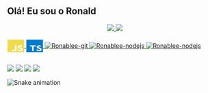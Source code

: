 ## Olá! Eu sou o Ronald

<div align="center">
  <a href="https://github.com/ronablee">
  <img height="180em" src="https://github-readme-stats.vercel.app/api?username=ronablee&show_icons=true&theme=onedark&include_all_commits=true&count_private=true"/>
  <img height="180em" src="https://github-readme-stats.vercel.app/api/top-langs/?username=ronablee&layout=compact&langs_count=7&theme=onedark"/>
</div>
 
 <div style="display: inline_block"><br>
  <img align="center" alt="Ronablee-Js" height="30" width="40" src="https://raw.githubusercontent.com/devicons/devicon/master/icons/javascript/javascript-plain.svg">
  <img align="center" alt="Ronablee-Ts" height="30" width="40" src="https://raw.githubusercontent.com/devicons/devicon/master/icons/typescript/typescript-plain.svg">
   <img align="center" alt="Ronablee-git" height="30" width="40" src="https://cdn.jsdelivr.net/gh/devicons/devicon/icons/git/git-original.svg" />
   <img align="center" alt="Ronablee-nodejs" height="30" width="40" src="https://cdn.jsdelivr.net/gh/devicons/devicon/icons/nodejs/nodejs-original.svg" />
   <img align="center" alt="Ronablee-nodejs" height="30" width="40" src="https://cdn.jsdelivr.net/gh/devicons/devicon/icons/npm/npm-original-wordmark.svg" />
</div>

  ##
<div> 
  <a href="https://instagram.com/_ron4ald" target="_blank"><img src="https://img.shields.io/badge/-Instagram-%23E4405F?style=for-the-badge&logo=instagram&logoColor=white" target="_blank"></a>
 	<a href="https://www.twitch.tv/ronablee" target="_blank"><img src="https://img.shields.io/badge/Twitch-9146FF?style=for-the-badge&logo=twitch&logoColor=white" target="_blank"></a>
  <a href = "mailto:ronaldavfilho@gmail.com"><img src="https://img.shields.io/badge/-Gmail-%23333?style=for-the-badge&logo=gmail&logoColor=white" target="_blank"></a>
  <a href="https://www.linkedin.com/in/ronald-vasconcelos-a001441aa/" target="_blank"><img src="https://img.shields.io/badge/-LinkedIn-%230077B5?style=for-the-badge&logo=linkedin&logoColor=white" target="_blank"></a>
</div>
  
![Snake animation](https://github.com/ronablee/ronablee/blob/output/github-contribution-grid-snake.svg)
